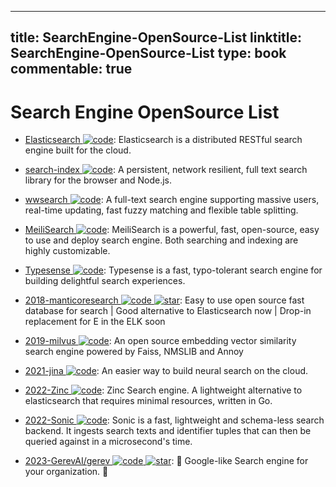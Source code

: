 
---
title: SearchEngine-OpenSource-List
linktitle: SearchEngine-OpenSource-List
type: book
commentable: true
---

# Search Engine OpenSource List

- [Elasticsearch ![code](https://ng-tech.icu/assets/code.svg)](https://www.elastic.co/cn/): Elasticsearch is a distributed RESTful search engine built for the cloud.

- [search-index ![code](https://ng-tech.icu/assets/code.svg)](https://github.com/fergiemcdowall/search-index): A persistent, network resilient, full text search library for the browser and Node.js.

- [wwsearch ![code](https://ng-tech.icu/assets/code.svg)](https://github.com/Tencent/wwsearch): A full-text search engine supporting massive users, real-time updating, fast fuzzy matching and flexible table splitting.

- [MeiliSearch ![code](https://ng-tech.icu/assets/code.svg)](https://github.com/meilisearch/MeiliSearch): MeiliSearch is a powerful, fast, open-source, easy to use and deploy search engine. Both searching and indexing are highly customizable.

- [Typesense ![code](https://ng-tech.icu/assets/code.svg)](https://github.com/typesense/typesense): Typesense is a fast, typo-tolerant search engine for building delightful search experiences.

- [2018-manticoresearch ![code](https://ng-tech.icu/assets/code.svg) ![star](https://img.shields.io/github/stars/manticoresoftware/manticoresearch)](https://github.com/manticoresoftware/manticoresearch): Easy to use open source fast database for search | Good alternative to Elasticsearch now | Drop-in replacement for E in the ELK soon

- [2019-milvus ![code](https://ng-tech.icu/assets/code.svg)](https://github.com/milvus-io/milvus): An open source embedding vector similarity search engine powered by Faiss, NMSLIB and Annoy

- [2021-jina ![code](https://ng-tech.icu/assets/code.svg)](https://github.com/jina-ai/jina): An easier way to build neural search on the cloud.

- [2022-Zinc ![code](https://ng-tech.icu/assets/code.svg)](https://github.com/prabhatsharma/zinc): Zinc Search engine. A lightweight alternative to elasticsearch that requires minimal resources, written in Go.

- [2022-Sonic ![code](https://ng-tech.icu/assets/code.svg)](https://github.com/valeriansaliou/sonic): Sonic is a fast, lightweight and schema-less search backend. It ingests search texts and identifier tuples that can then be queried against in a microsecond's time.

- [2023-GerevAI/gerev ![code](https://ng-tech.icu/assets/code.svg) ![star](https://img.shields.io/github/stars/GerevAI/gerev)](https://github.com/GerevAI/gerev): 🧠 Google-like Search engine for your organization. 🔎

    